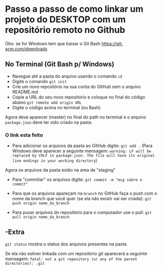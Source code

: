 # Passo a passo de como linkar um projeto do DESKTOP com um repositório remoto no Github

Obs: se for Windows tem que baixar o Git Bash https://git-scm.com/downloads


## No Terminal (Git Bash p/ Windows)

 - Navegue até a pasta do arquivo usando o comando ``cd``
 - Digite o comando ``git init``
 - Crie um novo repositório na sua conta do GitHub sem o arquivo README.md
 - Copie a URL do seu novo repositório e coloque no final do código abaixo
 ``
 git remote add origin URL
 ``
 - Digite o código acima no terminal (ou Bash)
 
 Agora deve aparecer (master) no final do path no terminal e o arquivo ``package.json`` deve ter sido criado na pasta.
 
 ### O link esta feito
 
 
 - Para adicionar os arquivos da pasta ao GitHub digite: ``git add .``
 (Para Windows deve aparecer a seguinte mensagem: 
 ``warning: LF will be replaced by CRLF in package.json.
The file will have its original line endings in your working directory``)

Agora os arquivos da pasta estão na area de "staging"

- Para "commitar" os arquivos digite: ``git commit -m "msg sobre o commit"``

- Para que os arquivos apareçam na ``branch`` no GitHub faça o push com o nome da branch que você quer (se ela não existir vai ser criada):
``git push origin nome_da_branch``
 
 - Para puxar arquivos do repositório para o computador use o pull:
 ``git pull origin nome_da_branch``
 
 -Extra 
 -
 ``git status`` mostra o status dos arquivos presentes na pasta.
 
 Se ela não estiver linkada com um repositório git aparecerá a seguinte mensagem:
 ``fatal: not a git repository (or any of the parent directories): .git``
